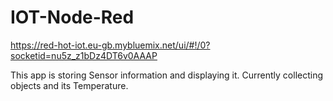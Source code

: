 # IOT-Node-Red

https://red-hot-iot.eu-gb.mybluemix.net/ui/#!/0?socketid=nu5z_z1bDz4DT6v0AAAP

This app is storing Sensor information and displaying it. Currently collecting objects and its Temperature.
